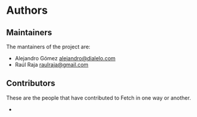 # Authors

## Maintainers

The mantainers of the project are:

- Alejandro Gómez <alejandro@dialelo.com>
- Raúl Raja <raulraja@gmail.com>

## Contributors

These are the people that have contributed to Fetch in one way or another.

- <name> <email>
